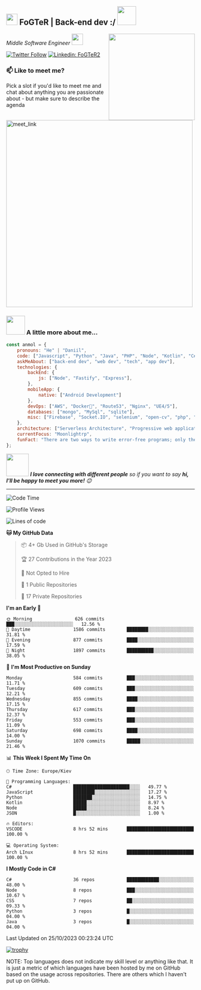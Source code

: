 <h2><img src="https://emojis.slackmojis.com/emojis/images/1531849430/4246/blob-sunglasses.gif?1531849430" width="30"/> FoGTeR | Back-end dev :/ <img src="https://media.giphy.com/media/12oufCB0MyZ1Go/giphy.gif" width="50"></h2>
<img align='right' src="https://media.giphy.com/media/M9gbBd9nbDrOTu1Mqx/giphy.gif" width="230">
<p><em>Middle Software Engineer <!--at <a href="">OneOrigin-->
</a><img src="https://media.giphy.com/media/WUlplcMpOCEmTGBtBW/giphy.gif" width="30"> 
</em></p>

[![Twitter Follow](https://img.shields.io/twitter/follow/misteranmol?label=Follow)](https://twitter.com/FoGTeR2)
[![Linkedin: FoGTeR2](https://img.shields.io/badge/-fogter2-blue?style=flat-square&logo=Linkedin&logoColor=white&link=https://www.linkedin.com/in/fogter2-p-singh/)](https://www.linkedin.com/in/%D0%B4%D0%B0%D0%BD%D1%8F-%D0%BD%D0%BE%D0%B2%D1%96%D0%BA%D0%BE%D0%B2-924ab7198/)


### 📫 Like to meet me?

Pick a slot if you'd like to meet me and chat about anything you are passionate about - but make sure to describe the agenda

<a href="https://calendly.com/fogter/30min" target="_blank"><img width="498" alt="meet_link" src="https://user-images.githubusercontent.com/15426564/144297439-f530f383-e73e-41e0-9914-a9b7d3f432e5.png"></a>

### <img src="https://media.giphy.com/media/VgCDAzcKvsR6OM0uWg/giphy.gif" width="50"> A little more about me...  

```javascript
const anmol = {
    pronouns: "He" | "Daniil",
    code: ["Javascript", "Python", "Java", "PHP", "Node", "Kotlin", "C#", "C++", "Java"],
    askMeAbout: ["back-end dev", "web dev", "tech", "app dev"],
    technologies: {
        backEnd: {
            js: ["Node", "Fastify", "Express"],
        },
        mobileApp: {
            native: ["Android Development"]
        },
        devOps: ["AWS", "Docker🐳", "Route53", "Nginx", "UE4/5"],
        databases: ["mongo", "MySql", "sqlite"],
        misc: ["Firebase", "Socket.IO", "selenium", "open-cv", "php", "SuiteApp"]
    },
    architecture: ["Serverless Architecture", "Progressive web applications", "Single page applications"],
    currentFocus: "Moonlightrp",
    funFact: "There are two ways to write error-free programs; only the third one works"
};
```

<img src="https://media.giphy.com/media/LnQjpWaON8nhr21vNW/giphy.gif" width="60"> <em><b>I love connecting with different people</b> so if you want to say <b>hi, I'll be happy to meet you more!</b> 😊</em>

---
![Code Time](http://img.shields.io/badge/Code%20Time-2%2C390%20hrs%2034%20mins-blue)

![Profile Views](http://img.shields.io/badge/Profile%20Views-442-blue)

![Lines of code](https://img.shields.io/badge/From%20Hello%20World%20I%27ve%20Written-4.8%20million%20lines%20of%20code-blue)

**🐱 My GitHub Data** 

> 📦 4+ Gb Used in GitHub's Storage 
 > 
> 🏆 27 Contributions in the Year 2023
 > 
> 🚫 Not Opted to Hire
 > 
> 📜 1 Public Repositories 
 > 
> 🔑 17 Private Repositories 
 > 
**I'm an Early 🐤** 

```text
🌞 Morning                626 commits         ███░░░░░░░░░░░░░░░░░░░░░░   12.56 % 
🌆 Daytime                1586 commits        ████████░░░░░░░░░░░░░░░░░   31.81 % 
🌃 Evening                877 commits         ████░░░░░░░░░░░░░░░░░░░░░   17.59 % 
🌙 Night                  1897 commits        ██████████░░░░░░░░░░░░░░░   38.05 % 
```
📅 **I'm Most Productive on Sunday** 

```text
Monday                   584 commits         ███░░░░░░░░░░░░░░░░░░░░░░   11.71 % 
Tuesday                  609 commits         ███░░░░░░░░░░░░░░░░░░░░░░   12.21 % 
Wednesday                855 commits         ████░░░░░░░░░░░░░░░░░░░░░   17.15 % 
Thursday                 617 commits         ███░░░░░░░░░░░░░░░░░░░░░░   12.37 % 
Friday                   553 commits         ███░░░░░░░░░░░░░░░░░░░░░░   11.09 % 
Saturday                 698 commits         ████░░░░░░░░░░░░░░░░░░░░░   14.00 % 
Sunday                   1070 commits        █████░░░░░░░░░░░░░░░░░░░░   21.46 % 
```


📊 **This Week I Spent My Time On** 

```text
🕑︎ Time Zone: Europe/Kiev

💬 Programming Languages: 
C#                       █████████████████████░░░░   49.77 %
JavaScript               ████████░░░░░░░░░░░░░░░░░   17.27 %
Python                   ███████░░░░░░░░░░░░░░░░░░   14.75 %
Kotlin                   █████░░░░░░░░░░░░░░░░░░░░   8.97 %
Node                     █████░░░░░░░░░░░░░░░░░░░░   8.24 %
JSON                     █░░░░░░░░░░░░░░░░░░░░░░░░   1.00 %

🔥 Editors: 
VSCODE                   8 hrs 52 mins       █████████████████████████   100.00 % 

💻 Operating System: 
Arch LInux               8 hrs 52 mins       █████████████████████████   100.00 % 
```

**I Mostly Code in C#** 

```text
C#                       36 repos            ████████████░░░░░░░░░░░░░   48.00 % 
Node                     8 repos             ███░░░░░░░░░░░░░░░░░░░░░░   10.67 % 
CSS                      7 repos             ██░░░░░░░░░░░░░░░░░░░░░░░   09.33 % 
Python                   3 repos             █░░░░░░░░░░░░░░░░░░░░░░░░   04.00 % 
Java                     3 repos             █░░░░░░░░░░░░░░░░░░░░░░░░   04.00 % 
```




 Last Updated on 25/10/2023 00:23:24 UTC

[![trophy](https://github-profile-trophy.vercel.app/?username=FoGTeR&theme=onedark)](https://github.com/FoGTeR/github-profile-trophy)

NOTE: Top languages does not indicate my skill level or anything like that. It is just a metric of which languages have been hosted by me on GitHub based on the usage across repositories. There are others which I haven't put up on GitHub.
